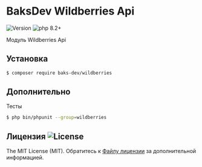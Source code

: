 # BaksDev Wildberries Api

![Version](https://img.shields.io/badge/version-7.0.8-blue) ![php 8.2+](https://img.shields.io/badge/php-min%208.1-red.svg)

Модуль Wildberries Api

## Установка

``` bash
$ composer require baks-dev/wildberries
```

## Дополнительно

Тесты

``` bash
$ php bin/phpunit --group=wildberries
```

## Лицензия ![License](https://img.shields.io/badge/MIT-green)

The MIT License (MIT). Обратитесь к [Файлу лицензии](LICENSE.md) за дополнительной информацией.

